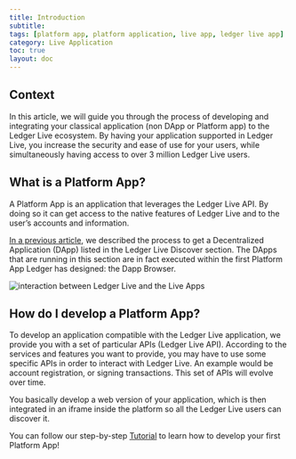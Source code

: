 ```yaml
---
title: Introduction
subtitle:
tags: [platform app, platform application, live app, ledger live app]
category: Live Application
toc: true
layout: doc
---
```


## Context


In this article, we will guide you through the process of developing and integrating your classical application (non DApp or Platform app) to the Ledger Live ecosystem. By having your application supported in Ledger Live, you increase the security and ease of use for your users, while simultaneously having access to over 3 million Ledger Live users.

## What is a Platform App?

A Platform App is an application that leverages the Ledger Live API. By doing so it can get access to the native features of Ledger Live and to the user’s accounts and information.

[In a previous article](../dapp-customisation/), we described the process to get a Decentralized Application (DApp) listed in the Ledger Live Discover section. The DApps that are running in this section are in fact executed within the first Platform App Ledger has designed: the Dapp Browser.

![interaction between Ledger Live and the Live Apps](../images/ledger_live_interaction_live_apps.png "interaction between Ledger Live and the Live Apps")

## How do I develop a Platform App? 

To develop an application compatible with the Ledger Live application, we provide you with a set of particular APIs (Ledger Live API). According to the services and features you want to provide, you may have to use some specific APIs in order to interact with Ledger Live. An example would be account registration, or signing transactions. This set of APIs will evolve over time. 

You basically develop a web version of your application, which is then integrated in an iframe inside the platform so all the Ledger Live users can discover it.

You can follow our step-by-step [Tutorial](../tutorial/introduction) to learn how to develop your first Platform App!